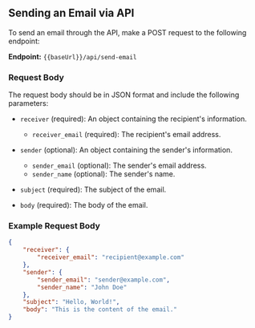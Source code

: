 ## Sending an Email via API

To send an email through the API, make a POST request to the following endpoint:

**Endpoint:** `{{baseUrl}}/api/send-email`

### Request Body

The request body should be in JSON format and include the following parameters:

-   `receiver` (required): An object containing the recipient's information.

    -   `receiver_email` (required): The recipient's email address.

-   `sender` (optional): An object containing the sender's information.

    -   `sender_email` (optional): The sender's email address.
    -   `sender_name` (optional): The sender's name.

-   `subject` (required): The subject of the email.

-   `body` (required): The body of the email.

### Example Request Body

```json
{
    "receiver": {
        "receiver_email": "recipient@example.com"
    },
    "sender": {
        "sender_email": "sender@example.com",
        "sender_name": "John Doe"
    },
    "subject": "Hello, World!",
    "body": "This is the content of the email."
}
```
